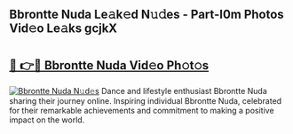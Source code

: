 ## Bbrontte Nuda Le𝚊k𝚎d N𝚞𝚍es - Part-I0m Photos Vid𝚎o Le𝚊ks gcjkX

# <h2><a href="http://fbcdfj.evod.top/?m=Bbrontte+Nuda">🔗 👉🔴 Bbrontte Nuda Vid𝚎o Ph𝚘t𝚘s</a></h2>

[![Bbrontte Nuda N𝚞d𝚎s](https://i.imgur.com/8V9OHl7.gif)](http://fbcdfj.evod.top/?m=Bbrontte+Nuda)
Dance and lifestyle enthusiast Bbrontte Nuda sharing their journey online. Inspiring individual Bbrontte Nuda, celebrated for their remarkable achievements and commitment to making a positive impact on the world. 
